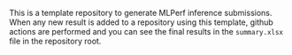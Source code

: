 This is a template repository to generate MLPerf inference submissions. When any new result is added to a repository using this template, github actions are performed and you can see the final results in the `summary.xlsx` file in the repository root.
